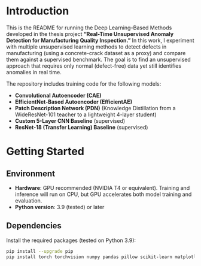 # Introduction

This is the README for running the Deep Learning–Based Methods developed in the thesis project **“Real-Time Unsupervised Anomaly Detection for Manufacturing Quality Inspection.”** In this work, I experiment with multiple unsupervised learning methods to detect defects in manufacturing (using a concrete-crack dataset as a proxy) and compare them against a supervised benchmark. The goal is to find an unsupervised approach that requires only normal (defect-free) data yet still identifies anomalies in real time.

The repository includes training code for the following models:
- **Convolutional Autoencoder (CAE)**
- **EfficientNet-Based Autoencoder (EfficientAE)**
- **Patch Description Network (PDN)** (Knowledge Distillation from a WideResNet-101 teacher to a lightweight 4-layer student)
- **Custom 5-Layer CNN Baseline** (supervised)
- **ResNet-18 (Transfer Learning) Baseline** (supervised)

# Getting Started

## Environment

- **Hardware**: GPU recommended (NVIDIA T4 or equivalent). Training and inference will run on CPU, but GPU accelerates both model training and evaluation.
- **Python version**: 3.9 (tested) or later

## Dependencies

Install the required packages (tested on Python 3.9):

```bash
pip install --upgrade pip
pip install torch torchvision numpy pandas pillow scikit-learn matplotlib kornia tqdm tensorboard
